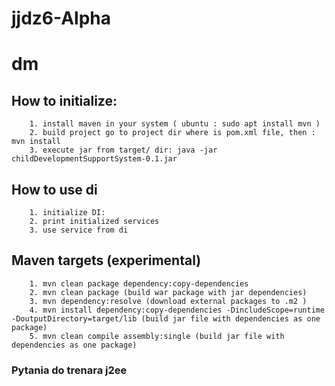 # jjdz6-Alpha
# dm

## How to initialize:

        1. install maven in your system ( ubuntu : sudo apt install mvn )
        2. build project go to project dir where is pom.xml file, then : mvn install
        3. execute jar from target/ dir: java -jar childDevelopmentSupportSystem-0.1.jar

## How to use di
        1. initialize DI: 
        2. print initialized services
        3. use service from di
        
## Maven targets (experimental)

        1. mvn clean package dependency:copy-dependencies
        2. mvn clean package (build war package with jar dependencies)
        3. mvn dependency:resolve (download external packages to .m2 )
        4. mvn install dependency:copy-dependencies -DincludeScope=runtime -DoutputDirectory=target/lib (build jar file with dependencies as one package)
        5. mvn clean compile assembly:single (build jar file with dependencies as one package)
        
  <!-- mvn install dependency:copy-dependencies -DincludeScope=runtime -DoutputDirectory=target/lib -->
  <!-- mvn clean compile assembly:single -->



### Pytania do trenara j2ee